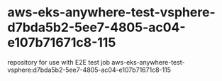 # aws-eks-anywhere-test-vsphere-d7bda5b2-5ee7-4805-ac04-e107b71671c8-115
repository for use with E2E test job aws-eks-anywhere-test-vsphere:d7bda5b2-5ee7-4805-ac04-e107b71671c8-115
